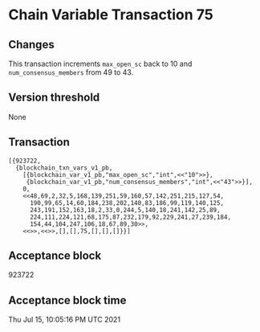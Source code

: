 # Chain Variable Transaction 75

## Changes

This transaction increments `max_open_sc`  back to 10 and `num_consensus_members` from 49 to 43.

## Version threshold

None

## Transaction


```
[{923722,
  {blockchain_txn_vars_v1_pb,
    [{blockchain_var_v1_pb,"max_open_sc","int",<<"10">>},
     {blockchain_var_v1_pb,"num_consensus_members","int",<<"43">>}],
    0,
    <<48,69,2,32,5,168,139,251,59,160,57,142,251,215,127,54,
      190,99,65,14,60,184,238,202,140,83,186,99,119,140,125,
      243,191,152,163,18,2,33,0,244,5,140,18,241,142,25,89,
      224,111,224,121,68,175,87,232,179,92,229,241,27,239,184,
      154,44,104,247,106,18,67,89,30>>,
    <<>>,<<>>,[],[],75,[],[],[]}}]
```

## Acceptance block

923722

## Acceptance block time

Thu Jul 15, 10:05:16 PM UTC 2021